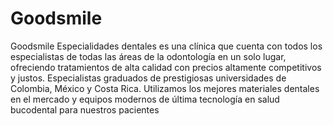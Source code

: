 # Goodsmile
Goodsmile Especialidades dentales es una clínica que cuenta con todos los especialistas de todas las áreas de la odontología en un solo lugar, ofreciendo tratamientos de alta calidad con precios altamente competitivos y justos. Especialistas graduados de prestigiosas universidades de Colombia, México y Costa Rica. Utilizamos los mejores materiales dentales en el mercado y equipos modernos de última tecnología en salud bucodental para nuestros pacientes
